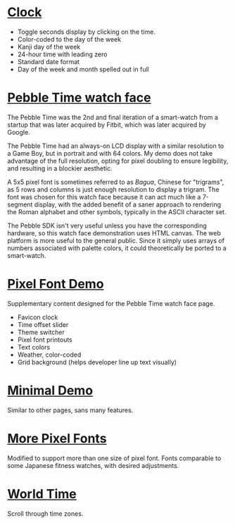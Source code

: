 # [Clock](https://vezquex.github.io/clock)
- Toggle seconds display by clicking on the time.
- Color-coded to the day of the week
- Kanji day of the week
- 24-hour time with leading zero
- Standard date format
- Day of the week and month spelled out in full

# [Pebble Time watch face](https://vezquex.github.io/clock/watch-canvas.html)

The Pebble Time was the 2nd and final iteration of a smart-watch from a startup that was later acquired by Fitbit, which was later acquired by Google.

The Pebble Time had an always-on LCD display with a similar resolution to a Game Boy, but in portrait and with 64 colors. My demo does not take advantage of the full resolution, opting for pixel doubling to ensure legibility, and resulting in a blockier aesthetic.

A 5x5 pixel font is sometimes referred to as _Bagua_, Chinese for "trigrams", as 5 rows and columns is just enough resolution to display a trigram. The font was chosen for this watch face because it can act much like a 7-segment display, with the added benefit of a saner approach to rendering the Roman alphabet and other symbols, typically in the ASCII character set.

The Pebble SDK isn't very useful unless you have the corresponding hardware, so this watch face demonstration uses HTML canvas. The web platform is more useful to the general public. Since it simply uses arrays of numbers associated with palette colors, it could theoretically be ported to a smart-watch.

# [Pixel Font Demo](https://vezquex.github.io/clock/demo.html)

Supplementary content designed for the Pebble Time watch face page.

- Favicon clock
- Time offset slider
- Theme switcher
- Pixel font printouts
- Text colors
- Weather, color-coded
- Grid background (helps developer line up text visually)

# [Minimal Demo](https://vezquex.github.io/clock/minimal.html)
Similar to other pages, sans many features.

# [More Pixel Fonts](https://vezquex.github.io/clock/mip.html)
Modified to support more than one size of pixel font. Fonts comparable to some Japanese fitness watches, with desired adjustments.

# [World Time](https://vezquex.github.io/clock/world.html)
Scroll through time zones.